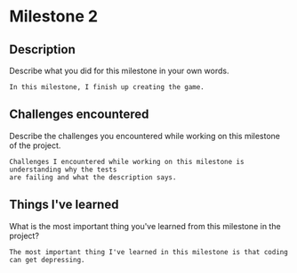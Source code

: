 # Milestone 2

## Description
Describe what you did for this milestone in your own words.

    In this milestone, I finish up creating the game.

## Challenges encountered
Describe the challenges you encountered while working on this milestone of the project.

    Challenges I encountered while working on this milestone is understanding why the tests
    are failing and what the description says.

## Things I've learned
What is the most important thing you've learned from this milestone in the project?

    The most important thing I've learned in this milestone is that coding can get depressing.
